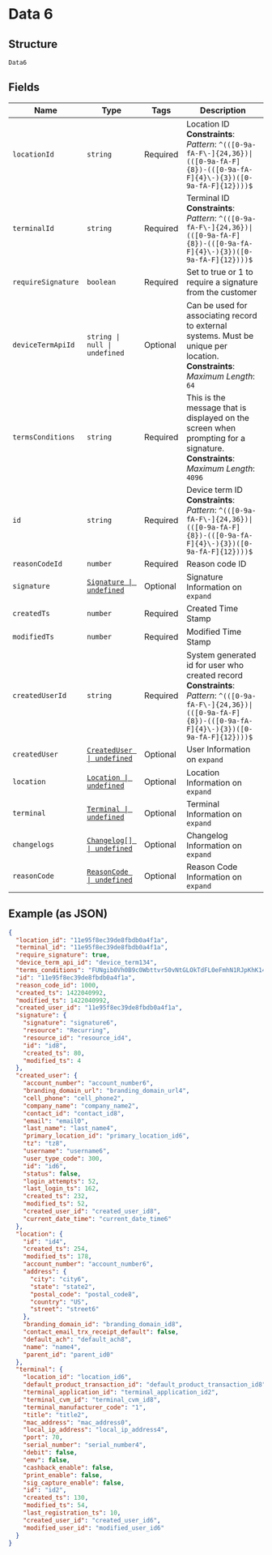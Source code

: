 
# Data 6

## Structure

`Data6`

## Fields

| Name | Type | Tags | Description |
|  --- | --- | --- | --- |
| `locationId` | `string` | Required | Location ID<br>**Constraints**: *Pattern*: `^(([0-9a-fA-F\-]{24,36})\|(([0-9a-fA-F]{8})-(([0-9a-fA-F]{4}\-){3})([0-9a-fA-F]{12})))$` |
| `terminalId` | `string` | Required | Terminal ID<br>**Constraints**: *Pattern*: `^(([0-9a-fA-F\-]{24,36})\|(([0-9a-fA-F]{8})-(([0-9a-fA-F]{4}\-){3})([0-9a-fA-F]{12})))$` |
| `requireSignature` | `boolean` | Required | Set to true or 1 to require a signature from the customer |
| `deviceTermApiId` | `string \| null \| undefined` | Optional | Can be used for associating record to external systems. Must be unique per location.<br>**Constraints**: *Maximum Length*: `64` |
| `termsConditions` | `string` | Required | This is the message that is displayed on the screen when prompting for a signature.<br>**Constraints**: *Maximum Length*: `4096` |
| `id` | `string` | Required | Device term ID<br>**Constraints**: *Pattern*: `^(([0-9a-fA-F\-]{24,36})\|(([0-9a-fA-F]{8})-(([0-9a-fA-F]{4}\-){3})([0-9a-fA-F]{12})))$` |
| `reasonCodeId` | `number` | Required | Reason code ID |
| `signature` | [`Signature \| undefined`](../../doc/models/signature.md) | Optional | Signature Information on `expand` |
| `createdTs` | `number` | Required | Created Time Stamp |
| `modifiedTs` | `number` | Required | Modified Time Stamp |
| `createdUserId` | `string` | Required | System generated id for user who created record<br>**Constraints**: *Pattern*: `^(([0-9a-fA-F\-]{24,36})\|(([0-9a-fA-F]{8})-(([0-9a-fA-F]{4}\-){3})([0-9a-fA-F]{12})))$` |
| `createdUser` | [`CreatedUser \| undefined`](../../doc/models/created-user.md) | Optional | User Information on `expand` |
| `location` | [`Location \| undefined`](../../doc/models/location.md) | Optional | Location Information on `expand` |
| `terminal` | [`Terminal \| undefined`](../../doc/models/terminal.md) | Optional | Terminal Information on `expand` |
| `changelogs` | [`Changelog[] \| undefined`](../../doc/models/changelog.md) | Optional | Changelog Information on `expand` |
| `reasonCode` | [`ReasonCode \| undefined`](../../doc/models/reason-code.md) | Optional | Reason Code Information on `expand` |

## Example (as JSON)

```json
{
  "location_id": "11e95f8ec39de8fbdb0a4f1a",
  "terminal_id": "11e95f8ec39de8fbdb0a4f1a",
  "require_signature": true,
  "device_term_api_id": "device_term134",
  "terms_conditions": "FUNgib0Vh0B9c0Wbttvr50vNtGLOkTdFL0eFmhN1RJpKhK14IENeDa8irp2dEk9thEcVHvVEyriQeZLs5NjNsCzqNj9JDA4RSJwK647IFtYjrNPN1nBb9bw6hoQ71oT5kpsiXGt8HcqBFVBVeDA7psIzKAyDveAw2o1hfjipkOtXrPgWun0rYwyyFuvqkT1egQYKfYDj",
  "id": "11e95f8ec39de8fbdb0a4f1a",
  "reason_code_id": 1000,
  "created_ts": 1422040992,
  "modified_ts": 1422040992,
  "created_user_id": "11e95f8ec39de8fbdb0a4f1a",
  "signature": {
    "signature": "signature6",
    "resource": "Recurring",
    "resource_id": "resource_id4",
    "id": "id8",
    "created_ts": 80,
    "modified_ts": 4
  },
  "created_user": {
    "account_number": "account_number6",
    "branding_domain_url": "branding_domain_url4",
    "cell_phone": "cell_phone2",
    "company_name": "company_name2",
    "contact_id": "contact_id8",
    "email": "email0",
    "last_name": "last_name4",
    "primary_location_id": "primary_location_id6",
    "tz": "tz8",
    "username": "username6",
    "user_type_code": 300,
    "id": "id6",
    "status": false,
    "login_attempts": 52,
    "last_login_ts": 162,
    "created_ts": 232,
    "modified_ts": 52,
    "created_user_id": "created_user_id8",
    "current_date_time": "current_date_time6"
  },
  "location": {
    "id": "id4",
    "created_ts": 254,
    "modified_ts": 178,
    "account_number": "account_number6",
    "address": {
      "city": "city6",
      "state": "state2",
      "postal_code": "postal_code8",
      "country": "US",
      "street": "street6"
    },
    "branding_domain_id": "branding_domain_id8",
    "contact_email_trx_receipt_default": false,
    "default_ach": "default_ach8",
    "name": "name4",
    "parent_id": "parent_id0"
  },
  "terminal": {
    "location_id": "location_id6",
    "default_product_transaction_id": "default_product_transaction_id8",
    "terminal_application_id": "terminal_application_id2",
    "terminal_cvm_id": "terminal_cvm_id8",
    "terminal_manufacturer_code": "1",
    "title": "title2",
    "mac_address": "mac_address0",
    "local_ip_address": "local_ip_address4",
    "port": 70,
    "serial_number": "serial_number4",
    "debit": false,
    "emv": false,
    "cashback_enable": false,
    "print_enable": false,
    "sig_capture_enable": false,
    "id": "id2",
    "created_ts": 130,
    "modified_ts": 54,
    "last_registration_ts": 10,
    "created_user_id": "created_user_id6",
    "modified_user_id": "modified_user_id6"
  }
}
```

